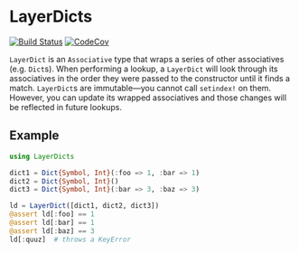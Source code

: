 # LayerDicts

[![Build Status](https://travis-ci.org/invenia/LayerDicts.jl.svg?branch=master)](https://travis-ci.org/invenia/LayerDicts.jl)
[![CodeCov](https://codecov.io/gh/invenia/LayerDicts.jl/branch/master/graph/badge.svg)](https://codecov.io/gh/invenia/LayerDicts.jl)

`LayerDict` is an `Associative` type that wraps a series of other associatives (e.g. `Dict`s).
When performing a lookup, a `LayerDict` will look through its associatives in the order they were passed to the constructor until it finds a match.
`LayerDict`s are immutable—you cannot call `setindex!` on them.
However, you can update its wrapped associatives and those changes will be reflected in future lookups.

## Example

```julia
using LayerDicts

dict1 = Dict{Symbol, Int}(:foo => 1, :bar => 1)
dict2 = Dict{Symbol, Int}()
dict3 = Dict{Symbol, Int}(:bar => 3, :baz => 3)

ld = LayerDict([dict1, dict2, dict3])
@assert ld[:foo] == 1
@assert ld[:bar] == 1
@assert ld[:baz] == 3
ld[:quuz]  # throws a KeyError
```
